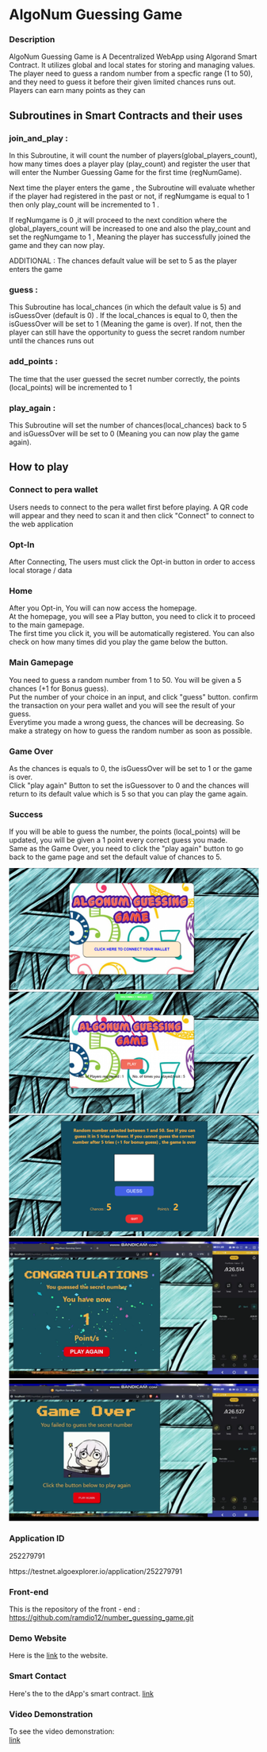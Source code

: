 # AlgoNum Guessing Game

### Description
AlgoNum Guessing Game is A Decentralized WebApp using Algorand Smart Contract. It utilizes global and local states for storing and managing values. The player need to guess a random number from a specfic range (1 to 50), and they need to guess it before their given limited chances runs out.
<br>
Players can earn many points as they can

## Subroutines in Smart Contracts and their uses

### join_and_play :
<p>
    In this Subroutine, it will count the number of players(global_players_count), how many times does a
    player play (play_count) and register the user that will enter the Number Guessing Game for the first
    time (regNumGame).
</p>

<p>
Next time the player enters the game , the Subroutine will evaluate whether if the player had
registered in the past or not, if regNumgame is equal to 1 then only play_count will be incremented
to 1 .
</p>
<p>
If regNumgame is 0 ,it will proceed to the next condition where the global_players_count will be
increased to one and also the play_count and set the regNumgame to 1 , Meaning the player has
successfully joined the game and they can now play.
</p>

ADDITIONAL : The chances default value will be set to 5 as the player enters the game

### guess :
This Subroutine has local_chances (in which the default value is 5) and isGuessOver (default is 0) .
If the local_chances is equal to 0, then the isGuessOver will be set to 1 (Meaning the game is over).
If not, then the player can still have the opportunity to guess the secret random number until the
chances runs out

### add_points :
The time that the user guessed the secret number correctly, the points (local_points) will be
incremented to 1

### play_again :
This Subroutine will set the number of chances(local_chances) back to 5 and isGuessOver will be
set to 0 (Meaning you can now play the game again).


## How to play

### Connect to pera wallet
Users needs to connect to the pera wallet first before playing. A QR code will appear and they need to scan it and then click "Connect" to connect to the web application

### Opt-In 
After Connecting, The users must click the  Opt-in button in order to access local storage / data 

### Home
After you Opt-in, You will can now access the homepage.<br>
At the homepage, you will see a Play button, you need to click it to proceed to the main gamepage.<br>
The first time you click it, you will be automatically registered. You can also check on how many times did you play the game below the button.<br>

### Main Gamepage
You need to guess a random number from 1 to 50. You will be given a 5 chances (+1 for Bonus guess).<br>
Put the number of your choice in an input, and click "guess" button. confirm the transaction on your pera wallet and you will see the result of your guess.<br>
Everytime you made a wrong guess, the chances will be decreasing. So make a strategy on how to guess the random number as soon as possible.

### Game Over
As the chances is equals to 0, the isGuessOver will be set to 1 or the game is over.<br>
Click  "play again" Button to set the isGuessover to 0 and the chances will return to its default value which is 5 so that you can play the game again.

### Success
If you will be able to guess the number, the points (local_points) will be updated, you will be given a 1 point
every correct guess you made.<br>
Same as the Game Over, you need to click the "play again" button to go back to the game page and set the default value of chances to 5. <br>

![Alt text](app%201.PNG)<br>
![Alt text](app%202.PNG)<br>
![Alt text](app%203.PNG)<br>
![Alt text](app%204.PNG)<br>
![Alt text](app%205.PNG)<br>

### Application ID

<p>252279791</p>
https://testnet.algoexplorer.io/application/252279791 

### Front-end
 This is the repository of the front - end :<br>
 https://github.com/ramdio12/number_guessing_game.git
 
### Demo Website
Here is the [link](https://algo-num-guessing-game.vercel.app/) to the website.

### Smart Contact
Here's the  to the dApp's smart contract.
[link](https://github.com/ramdio12/Algonum_Smart_Contract.git)

### Video Demonstration
To see the video demonstration:<br>
[link](https://drive.google.com/drive/folders/1YIQh065mkMfQ3LQDkXXJmKZg5eR7Nczw?usp=sharing)
